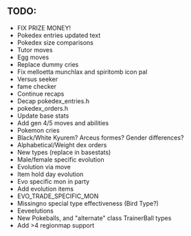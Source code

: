 ## TODO:

* FIX PRIZE MONEY!
* Pokedex entries updated text
* Pokedex size comparisons
* Tutor moves
* Egg moves
* Replace dummy cries
* Fix melloetta munchlax and spiritomb icon pal
* Versus seeker
* fame checker
* Continue recaps
* Decap pokedex_entries.h
* pokedex_orders.h
* Update base stats
* Add gen 4/5 moves and abilities
* Pokemon cries
* Black/White Kyurem? Arceus formes? Gender differences?
* Alphabetical/Weight dex orders
* New types (replace in basestats)
* Male/female specific evolution
* Evolution via move
* Item hold day evolution
* Evo specific mon in party
* Add evolution items
* EVO_TRADE_SPECIFIC_MON
* Missingno special type effectiveness (Bird Type?)
* Eeveelutions
* New Pokeballs, and "alternate" class TrainerBall types
* Add >4 regionmap support
